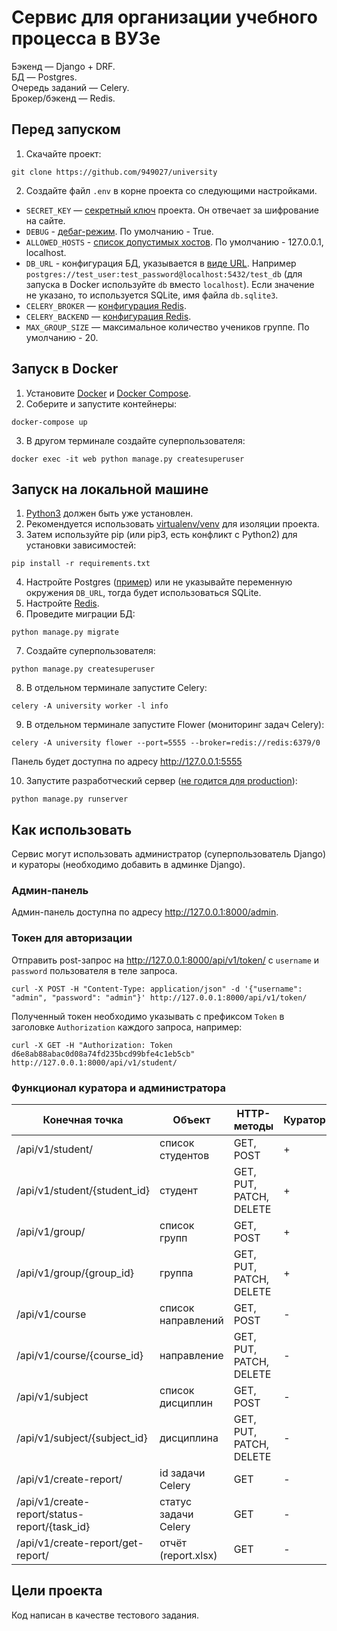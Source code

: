 # Сервис для организации учебного процесса в ВУЗе
Бэкенд — Django + DRF.  
БД — Postgres.  
Очередь заданий — Celery.  
Брокер/бэкенд — Redis.

## Перед запуском
1) Скачайте проект:
```commandline
git clone https://github.com/949027/university
```
2) Создайте файл `.env` в корне проекта со следующими настройками.
- `SECRET_KEY` — [секретный ключ](https://docs.djangoproject.com/en/4.1/ref/settings/#std-setting-SECRET_KEY) проекта. Он отвечает за шифрование на сайте.
- `DEBUG` - [дебаг-режим](https://docs.djangoproject.com/en/4.1/ref/settings/#debug). По умолчанию - True.
- `ALLOWED_HOSTS` - [список допустимых хостов](https://docs.djangoproject.com/en/4.1/ref/settings/#allowed-hosts). По умолчанию - 127.0.0.1, localhost.
- `DB_URL` - конфигурация БД, указывается в [виде URL](https://github.com/jazzband/dj-database-url). Например `postgres://test_user:test_password@localhost:5432/test_db` (для запуска в Docker используйте `db` вместо `localhost`). Если значение не указано, то используется SQLite, имя файла `db.sqlite3`.
- `CELERY_BROKER` — [конфигурация Redis](https://docs.celeryq.dev/en/stable/getting-started/backends-and-brokers/redis.html).
- `CELERY_BACKEND` — [конфигурация Redis](https://docs.celeryq.dev/en/stable/getting-started/backends-and-brokers/redis.html).
- `MAX_GROUP_SIZE` — максимальное количество учеников группе. По умолчанию - 20.

## Запуск в Docker
1) Установите [Docker](https://docs.docker.com/engine/install/) и [Docker Compose](https://docs.docker.com/compose/install/).
2) Соберите и запустите контейнеры:
```commandline
docker-compose up
```
3) В другом терминале создайте суперпользователя:
```commandline
docker exec -it web python manage.py createsuperuser
```

## Запуск на локальной машине 
1) [Python3](https://www.python.org/downloads/) должен быть уже установлен.
2) Рекомендуется использовать [virtualenv/venv](https://docs.python.org/3/library/venv.html) для изоляции проекта.
3) Затем используйте pip (или pip3, есть конфликт с Python2) для установки зависимостей:
```commandline
pip install -r requirements.txt
```
4) Настройте Postgres ([пример](https://www.digitalocean.com/community/tutorials/how-to-install-postgresql-on-ubuntu-20-04-quickstart-ru)) или не указывайте переменную окружения `DB_URL`, тогда будет использоваться SQLite. 
5) Настройте [Redis](https://redis.io/docs/getting-started/).
6) Проведите миграции БД:
```commandline
python manage.py migrate
```
7) Создайте суперпользователя:
```commandline
python manage.py createsuperuser
```
8) В отдельном терминале запустите Celery:
```commandline
celery -A university worker -l info
```
9) В отдельном терминале запустите Flower (мониторинг задач Celery):
```commandline
celery -A university flower --port=5555 --broker=redis://redis:6379/0
```
Панель будет доступна по адресу http://127.0.0.1:5555

10) Запустите разработческий сервер ([не годится для production](https://docs.djangoproject.com/en/4.1/ref/django-admin/#runserver)):
```commandline
python manage.py runserver
```

## Как использовать
Сервис могут использовать администратор (суперпользователь Django) и кураторы (необходимо добавить в админке Django).
### Админ-панель
Админ-панель доступна по адресу http://127.0.0.1:8000/admin. 

### Токен для авторизации
Отправить post-запрос на http://127.0.0.1:8000/api/v1/token/ с `username` и `password` пользователя в теле запроса.
```commandline
curl -X POST -H "Content-Type: application/json" -d '{"username": "admin", "password": "admin"}' http://127.0.0.1:8000/api/v1/token/
```
Полученный токен необходимо указывать с префиксом `Token` в заголовке `Authorization` каждого запроса, например:
```commandline
curl -X GET -H "Authorization: Token d6e8ab88abac0d08a74fd235bcd99bfe4c1eb5cb" http://127.0.0.1:8000/api/v1/student/
```

### Функционал куратора и администратора

| Конечная точка                                | Объект               | HTTP-методы             | Куратор | Администратор |
|-----------------------------------------------|----------------------|-------------------------|---------|---------------|
| /api/v1/student/                              | список студентов     | GET, POST               | +       | +             |
| /api/v1/student/{student_id}                  | студент              | GET, PUT, PATCH, DELETE | +       | +             |
| /api/v1/group/                                | список групп         | GET, POST               | +       | +             |
| /api/v1/group/{group_id}                      | группа               | GET, PUT, PATCH, DELETE | +       | +             |
| /api/v1/course                                | список направлений   | GET, POST               | -       | +             |
| /api/v1/course/{course_id}                    | направление          | GET, PUT, PATCH, DELETE | -       | +             |
| /api/v1/subject                               | список дисциплин     | GET, POST               | -       | +             |
| /api/v1/subject/{subject_id}                  | дисциплина           | GET, PUT, PATCH, DELETE | -       | +             |
| /api/v1/create-report/                        | id задачи Celery     | GET                     | -       | +             |
| /api/v1/create-report/status-report/{task_id} | статус задачи Celery | GET                     | -       | +             |
| /api/v1/create-report/get-report/             | отчёт (report.xlsx)  | GET                     | -       | +             |

## Цели проекта
Код написан в качестве тестового задания.
